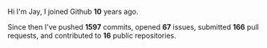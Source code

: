 Hi I'm Jay, I joined Github **10** years ago.

Since then I've pushed **1597** commits, opened **67** issues, submitted **166** pull requests, and contributed to **16** public repositories.
